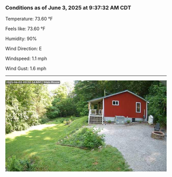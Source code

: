 ### Conditions as of June 3, 2025 at 9:37:32 AM CDT 

Temperature: 73.60 &deg;F

Feels like: 73.60 &deg;F

Humidity: 90%

Wind Direction: E

Windspeed: 1.1 mph

Wind Gust: 1.6 mph

---

<img src="./images/latest.jpeg"/>

